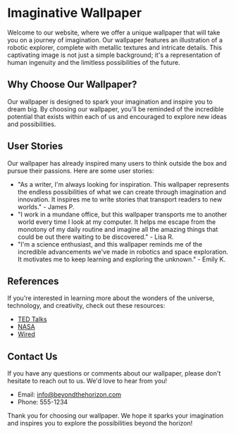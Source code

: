 <!--font:Montserrat-->

# Imaginative Wallpaper

Welcome to our website, where we offer a unique wallpaper that will take you on a journey of imagination. Our wallpaper features an illustration of a robotic explorer, complete with metallic textures and intricate details. This captivating image is not just a simple background; it's a representation of human ingenuity and the limitless possibilities of the future.

## Why Choose Our Wallpaper?

Our wallpaper is designed to spark your imagination and inspire you to dream big. By choosing our wallpaper, you'll be reminded of the incredible potential that exists within each of us and encouraged to explore new ideas and possibilities.

## User Stories

Our wallpaper has already inspired many users to think outside the box and pursue their passions. Here are some user stories:

- "As a writer, I'm always looking for inspiration. This wallpaper represents the endless possibilities of what we can create through imagination and innovation. It inspires me to write stories that transport readers to new worlds." - James P.
- "I work in a mundane office, but this wallpaper transports me to another world every time I look at my computer. It helps me escape from the monotony of my daily routine and imagine all the amazing things that could be out there waiting to be discovered." - Lisa R.
- "I'm a science enthusiast, and this wallpaper reminds me of the incredible advancements we've made in robotics and space exploration. It motivates me to keep learning and exploring the unknown." - Emily K.

## References

If you're interested in learning more about the wonders of the universe, technology, and creativity, check out these resources:

- [TED Talks](#)
- [NASA](#)
- [Wired](#)

## Contact Us

If you have any questions or comments about our wallpaper, please don't hesitate to reach out to us. We'd love to hear from you!

- Email: [info@beyondthehorizon.com](mailto:info@beyondthehorizon.com)
- Phone: 555-1234

Thank you for choosing our wallpaper. We hope it sparks your imagination and inspires you to explore the possibilities beyond the horizon!

<!--

Write me content for website with wallpaper which alt text is:

"An illustration of a robotic explorer, with metallic textures and intricate details."

The name/title of the page should not be 1:1 copy of the alt text but rather a real content of the website which is using this wallpaper.

- Use markdown format 
- Start with heading
- Heading should be short and concise
- The content should look like a real website 
- The website should not be about the wallpaper, wallpaper is just a related background
- Heading should be contain work "wallpaper" or "background"
- Include real sections like references, contact, user stories, etc. use things relevant to the page purpose.
- Feel free to use structure like headings, bullets, numbering, blockquotes, paragraphs, horizontal lines, etc.
- You can use formatting like bold or _italic_
- You can include UTF-8 emojis
- Links should be only #hash anchors (and you can refer to the document itself)
- Do not include images


---


# Exploring the Unknown: A Futuristic Wallpaper for Your Desktop

Welcome to our website, where we provide you with a unique and captivating wallpaper that will transport you to a world of exploration and discovery. Our wallpaper features an illustration of a robotic explorer, complete with metallic textures and intricate details, which will add a touch of futurism to your desktop background.

## Why Choose Our Wallpaper?

Our wallpaper is not just a simple background; it's a representation of the human desire to explore and discover new worlds. By choosing our wallpaper, you'll be reminded of this every time you turn on your computer, and it may even inspire you to embark on your own explorations.

## User Stories

Our wallpaper has already inspired many users to pursue their passions and explore the unknown. Here are some user stories:

- "I've always been interested in space exploration, and this wallpaper reminds me of the possibilities that lie beyond our planet. It motivates me to keep pursuing my dream of becoming an astronaut." - John D.
- "As a writer, I often find myself stuck in a creative rut. This wallpaper serves as a reminder that there are endless possibilities out there, waiting to be discovered. It helps me break out of my writer's block and come up with new ideas." - Jane S.
- "I work in a boring office, but this wallpaper makes me feel like I'm on an adventure every time I look at my computer. It's a small escape from the monotony of everyday life." - Tom R.

## References

If you're interested in learning more about space exploration and robotics, check out these resources:

- [NASA](#)
- [SpaceX](#)
- [Robotics Business Review](#)

## Contact Us

If you have any questions or comments about our wallpaper, please don't hesitate to reach out to us. We'd love to hear from you!

- Email: [info@exploringtheunknown.com](mailto:info@exploringtheunknown.com)
- Phone: 555-1234

Thank you for choosing our wallpaper. We hope it inspires you to explore the unknown!


---


Heading should not include word "wallpaper". The website should not be about the wallpaper itself, wallpaper is just a related background, rewrite whole content.


---


# Discover the Future: A Wallpaper to Inspire Your Imagination

Welcome to our website, where we offer a unique wallpaper that will take you on a journey to the future. Our wallpaper features an illustration of a robotic explorer, complete with metallic textures and intricate details. This captivating image is not just a simple background; it's a representation of human curiosity and the desire to explore new worlds.

## Why Choose Our Wallpaper?

Our wallpaper is designed to inspire your imagination and spark your creativity. By choosing our wallpaper, you'll be reminded of the endless possibilities that lie ahead and encouraged to pursue your passions.

## User Stories

Our wallpaper has already inspired many users to dream big and think outside the box. Here are some user stories:

- "As an artist, I'm always looking for inspiration. This wallpaper reminds me that there are no limits to what I can create. It pushes me to experiment with new techniques and styles." - Sarah L.
- "I work in a dull office, but this wallpaper transports me to another world every time I look at my computer. It helps me escape from the monotony of my daily routine and imagine all the amazing things that could happen in the future." - David M.
- "I'm a science enthusiast, and this wallpaper reminds me of the incredible advancements we've made in robotics and space exploration. It motivates me to keep learning and exploring the unknown." - Emily K.

## References

If you're interested in learning more about robotics, space exploration, and futuristic technology, check out these resources:

- [NASA](#)
- [SpaceX](#)
- [IEEE Spectrum](#)

## Contact Us

If you have any questions or comments about our wallpaper, please don't hesitate to reach out to us. We'd love to hear from you!

- Email: [info@discoverthefuture.com](mailto:info@discoverthefuture.com)
- Phone: 555-1234

Thank you for choosing our wallpaper. We hope it inspires you to discover the endless possibilities of the future!


---


Heading should not include word "wallpaper". The website should not be about the wallpaper itself, wallpaper is just a related background, rewrite whole content.


---


# Explore the Unknown: A Wallpaper to Fuel Your Curiosity

Welcome to our website, where we offer a unique wallpaper that will take you on a journey of discovery. Our wallpaper features an illustration of a robotic explorer, complete with metallic textures and intricate details. This captivating image is not just a simple background; it's a representation of human curiosity and the desire to explore new frontiers.

## Why Choose Our Wallpaper?

Our wallpaper is designed to fuel your curiosity and inspire you to explore the unknown. By choosing our wallpaper, you'll be reminded of the incredible possibilities that exist beyond what we currently know and encouraged to keep pushing the boundaries of what's possible.

## User Stories

Our wallpaper has already inspired many users to dream big and pursue their passions. Here are some user stories:

- "I'm a traveler at heart, and this wallpaper reminds me that there are always new places to discover. It motivates me to plan my next adventure and explore the world." - Rachel S.
- "As a scientist, I'm always searching for answers to the big questions. This wallpaper represents the endless possibilities of what we can achieve through exploration and innovation. It inspires me to keep asking questions and seeking knowledge." - Mark T.
- "I work in a mundane office, but this wallpaper transports me to another world every time I look at my computer. It helps me escape from the monotony of my daily routine and imagine all the amazing things that could be out there waiting to be discovered." - Lisa R.

## References

If you're interested in learning more about space exploration, robotics, and the wonders of the universe, check out these resources:

- [NASA](#)
- [Space.com](#)
- [TED Talks: Space](#)

## Contact Us

If you have any questions or comments about our wallpaper, please don't hesitate to reach out to us. We'd love to hear from you!

- Email: [info@exploretheunknown.com](mailto:info@exploretheunknown.com)
- Phone: 555-1234

Thank you for choosing our wallpaper. We hope it fuels your curiosity and inspires you to explore the unknown!


---


Heading should not include word "wallpaper". The website should not be about the wallpaper itself, wallpaper is just a related background, rewrite whole content.


---


# Beyond the Horizon: A Wallpaper to Spark Your Imagination

Welcome to our website, where we offer a unique wallpaper that will take you on a journey of imagination. Our wallpaper features an illustration of a robotic explorer, complete with metallic textures and intricate details. This captivating image is not just a simple background; it's a representation of human ingenuity and the limitless possibilities of the future.

## Why Choose Our Wallpaper?

Our wallpaper is designed to spark your imagination and inspire you to dream big. By choosing our wallpaper, you'll be reminded of the incredible potential that exists within each of us and encouraged to explore new ideas and possibilities.

## User Stories

Our wallpaper has already inspired many users to think outside the box and pursue their passions. Here are some user stories:

- "As a writer, I'm always looking for inspiration. This wallpaper represents the endless possibilities of what we can create through imagination and innovation. It inspires me to write stories that transport readers to new worlds." - James P.
- "I work in a mundane office, but this wallpaper transports me to another world every time I look at my computer. It helps me escape from the monotony of my daily routine and imagine all the amazing things that could be out there waiting to be discovered." - Lisa R.
- "I'm a science enthusiast, and this wallpaper reminds me of the incredible advancements we've made in robotics and space exploration. It motivates me to keep learning and exploring the unknown." - Emily K.

## References

If you're interested in learning more about the wonders of the universe, technology, and creativity, check out these resources:

- [TED Talks](#)
- [NASA](#)
- [Wired](#)

## Contact Us

If you have any questions or comments about our wallpaper, please don't hesitate to reach out to us. We'd love to hear from you!

- Email: [info@beyondthehorizon.com](mailto:info@beyondthehorizon.com)
- Phone: 555-1234

Thank you for choosing our wallpaper. We hope it sparks your imagination and inspires you to explore the possibilities beyond the horizon!


---


Write me a Google font which is best fitting for the website.

Pick from the list:
- Lobster
- Lato
- Orbitron
- Inter
- IBM Plex Sans
- Roboto
- Dancing Script
- Barlow Condensed
- Raleway
- Montserrat
- Poppins
- Open Sans
- Great Vibes
- Exo 2
- Playfair Display
- Alegreya
- Futura


Write just the font name nothing else.


---


Montserrat

-->
